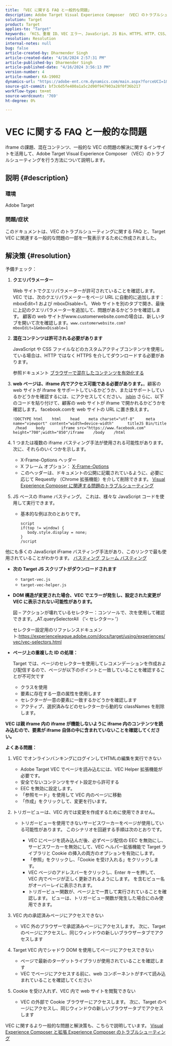 ```yaml
---
title: 「VEC に関する FAQ と一般的な問題」
description: Adobe Target Visual Experience Composer （VEC）のトラブルシューティング手順を調べ、iframe の問題と混在コンテンツを処理する方法を説明します。
solution: Target
product: Target
applies-to: "Target"
keywords: 「KCS、重複 ID、VEC エラー、JavaScript、JS Bin、HTTPS、HTTP、CSS、DOM 構造、EEC、VEC 読み込みの問題、シャドウ DOM、web コンポーネント、FAQ」
resolution: Resolution
internal-notes: null
bug: false
article-created-by: Dharmender Singh
article-created-date: "4/16/2024 2:57:31 PM"
article-published-by: Dharmender Singh
article-published-date: "4/16/2024 3:56:13 PM"
version-number: 4
article-number: KA-19002
dynamics-url: "https://adobe-ent.crm.dynamics.com/main.aspx?forceUCI=1&pagetype=entityrecord&etn=knowledgearticle&id=1bad9da0-01fc-ee11-a1fe-6045bd026dc7"
source-git-commit: bf3c6d5fe400a1a5c2d90f947903a28f0f36b217
workflow-type: tm+mt
source-wordcount: '769'
ht-degree: 0%

---
```


# VEC に関する FAQ と一般的な問題


iframe の課題、混在コンテンツ、一般的な VEC の問題の解決に関するインサイトを活用して、Adobe Target Visual Experience Composer （VEC）のトラブルシューティングを行う方法について説明します。

## 説明 {#description}


### 環境

Adobe Target

### 問題/症状

このドキュメントは、VEC のトラブルシューティングに関する FAQ と、Target VEC に関連する一般的な問題の一部を一覧表示するために作成されました。


## 解決策 {#resolution}


予備チェック：

1. <b>クエリパラメーター</b>

   Web サイトでクエリパラメーターが許可されていることを確認します。 VEC では、次のクエリパラメーターをページ URL に自動的に追加します：mboxEdit=1 および mboxDisable=1。 Web サイトを別のタブで開き、最後に上記のクエリパラメーターを追加して、問題があるかどうかを確認します。 顧客の web サイトがwww.customerwebsite.comの場合は、新しいタブを開いて次を確認します。`www.customerwebsite.com?mboxEdit=1&mboxDisable=1`
2. <b>混在コンテンツは許可される必要があります</b>

   JavaScript や CSS ファイルなどのカスタムアクティブコンテンツを使用している場合は、HTTP ではなく HTTPS を介してダウンロードする必要があります。

   参照ドキュメント [ブラウザーで混在したコンテンツを有効化する](https://experienceleague.adobe.com/docs/target/using/experiences/vec/troubleshoot-composer/mixed-content.html?lang=en)
3. <b>web ページは、iframe 内でアクセス可能である必要があります。</b>。顧客の web サイトが iframe をサポートしているかどうか、またはサポートしているかどうかを確認するには、にアクセスしてください。 [jsbin](https://jsbin.com/) さらに、以下のコードを貼り付けて、顧客の web サイトが iframe で開かれるかどうかを確認します。 facebook.comを web サイトの URL に置き換えます。






   ```
   !DOCTYPE html    html    head    meta charset="utf-8"     meta name="viewport" content="width=device-width"      titleJS Bin/title     /head    body       iframe src="https://www.facebook.com" height="700";width="850"/iframe    /body    /html
   ```




4. 1 つまたは複数の iframe バスティング手法が使用される可能性があります。次に、それらのいくつかを示します。
   - X-Frame-Options ヘッダー
   - X フレーム オプション： [X-Frame-Options](https://developer.mozilla.org/en-US/docs/Web/HTTP/Headers/X-Frame-Options)
   - このヘッダーは、ドキュメントの公開に記載されているように、必要に応じて Requestly （Chrome 拡張機能）を介して削除できます。 [Visual Experience Composer に関連する問題のトラブルシューティング](https://experienceleague.adobe.com/docs/target/using/experiences/vec/troubleshoot-composer/troubleshooting-issues-related-to-the-visual-experience-composer-vec.html?lang=en)
5. JS ベースの Iframe バスティング。 これは、様々な JavaScript コードを使用して実行できます。
   - 基本的な例は次のとおりです。 

     ```
     script
     if(top != window) {
        body.style.display = none;    
     }
     /script
     ```

他にも多くの JavaScript iFrame バスティング手法があり、このリンクで最も使用されていることがわかります。 [バスティング フレーム バスティング](https://seclab.stanford.edu/websec/framebusting/framebust.pdf)


- <b>次の Target JS スクリプトがダウンロードされます</b>

   - `target-vec.js`
   - `target-vec-helper.js`
- <b>DOM 構造が変更された場合、VEC でエラーが発生し、設定された変更が VEC に表示されない可能性があります。</b>

  図 – アクションが壊れているセレクター：コンソールで、次を使用して確認できます。_AT.querySelectorAll （&#39;`<` セレクター`>` &#39;）

  セレクター設定用のリファレンスドキュメント:https://experienceleague.adobe.com/docs/target/using/experiences/vec/vec-selectors.html
- <b>ページ上の重複した ID の処理：</b>

  Target では、ページのセレクターを使用してレコメンデーションを作成および配信するので、ページが以下のポイントと一致していることを確認することが不可欠です

   - クラスを使用
   - 要素に存在する一意の属性を使用します
   - セレクターが一意の要素に一致するかどうかを確認します
   - アクティブ、選択済みなどのセレクターから動的な classNames を削除します。


<b>VEC は親 iframe 内の iframe が機能しないように iframe 内のコンテンツを読み込むので、要素が iframe 自体の中に含まれていないことを確認してください。</b>

<b>よくある問題： </b>

1. VEC でオンラインバンキングにログインしてHTMLの編集を実行できない
   - Adobe Target VEC でページを読み込むには、VEC Helper 拡張機能が必要です。
   - 安全でないコンテンツをサイト設定から許可する
   - EEC を無効に設定します。
   - 「参照モード」を使用して VEC 内のページに移動
   - 「作成」をクリックして、変更を行います。
2. トリガービューは、VEC 内では変更を作成するために使用できません。

   - トリガービューを使用できないサービスワーカーをページが使用している可能性があります。 このシナリオを回避する手順は次のとおりです。

      - VEC にページを読み込んだ後、必ずページ配信の EEC を無効にし、サービスワーカーを無効にして、VEC ヘルパー拡張機能で Target ライブラリと Cookie の挿入の両方のオプションを有効にします。
      - 「参照」をクリックし、「Cookie を受け入れる」をクリックします。
      - VEC ページのアドレスバーをクリックし、Enter キーを押して、VEC 内でページが正しく更新されるようにします。 を含むビュー名がオーバーレイに表示されます。
      - トリガービュー関数が、ページ上で一貫して実行されていることを確認します。 ビューは、トリガービュー関数が発生した場合にのみ使用できます。
3. VEC 内の承認済みページにアクセスできない

   - VEC 外のブラウザーで承認済みページにアクセスします。 次に、Target のページにアクセスし、同じウィンドウの新しいブラウザータブでアクセスします
4. Target VEC 内でシャドウ DOM を使用してページにアクセスできない

   - ページで最新のターゲットライブラリが使用されていることを確認します
   - VEC でページにアクセスする前に、web コンポーネントがすべて読み込まれていることを確認してください
5. Cookie を受け入れず、VEC 内で web サイトを閲覧できない

   - VEC の外部で Cookie ブラウザーにアクセスします。 次に、Target のページにアクセスし、同じウィンドウの新しいブラウザータブでアクセスします


VEC に関するより一般的な問題と解決策も、こちらで説明しています。
[Visual Experience Composer と拡張 Experience Composer のトラブルシューティング](https://experienceleague.adobe.com/docs/target/using/experiences/vec/troubleshoot-composer/troubleshoot-composer.html?lang=en)
